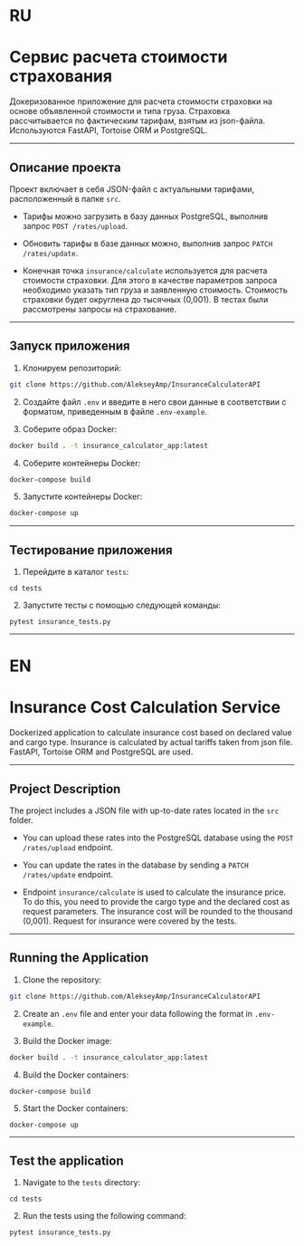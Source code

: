 # RU
# Сервис расчета стоимости страхования

Докеризованное приложение для расчета стоимости страховки на основе объявленной стоимости и типа груза. Страховка рассчитывается по фактическим тарифам, взятым из json-файла. Используются FastAPI, Tortoise ORM и PostgreSQL.

---

## Описание проекта

Проект включает в себя JSON-файл с актуальными тарифами, расположенный в папке `src`. 

- Тарифы можно загрузить в базу данных PostgreSQL, выполнив запрос `POST /rates/upload`. 

- Обновить тарифы в базе данных можно, выполнив запрос `PATCH /rates/update`.

- Конечная точка `insurance/calculate` используется для расчета стоимости страховки. Для этого в качестве параметров запроса необходимо указать тип груза и заявленную стоимость. Стоимость страховки будет округлена до тысячных (0,001). В тестах были рассмотрены запросы на страхование.

---

## Запуск приложения

1. Клонируем репозиторий:

```bash
git clone https://github.com/AlekseyAmp/InsuranceCalculatorAPI
```

2. Создайте файл `.env` и введите в него свои данные в соответствии с форматом, приведенным в файле `.env-example`.

3. Соберите образ Docker:

```bash
docker build . -t insurance_calculator_app:latest
```

4. Соберите контейнеры Docker:

```bash
docker-compose build
```

5. Запустите контейнеры Docker:

```bash
docker-compose up
```

---

## Тестирование приложения

1. Перейдите в каталог ``tests``:

```
cd tests
```

2. Запустите тесты с помощью следующей команды:

```
pytest insurance_tests.py
```

-----

# EN
# Insurance Cost Calculation Service

Dockerized application to calculate insurance cost based on declared value and cargo type. Insurance is calculated by actual tariffs taken from json file. FastAPI, Tortoise ORM and PostgreSQL are used.

---

## Project Description

The project includes a JSON file with up-to-date rates located in the `src` folder. 

- You can upload these rates into the PostgreSQL database using the `POST /rates/upload` endpoint. 

- You can update the rates in the database by sending a `PATCH /rates/update` endpoint.

- Endpoint `insurance/calculate` is used to calculate the insurance price. To do this, you need to provide the cargo type and the declared cost as request parameters. The insurance cost will be rounded to the thousand (0,001). Request for insurance were covered by the tests.

---

## Running the Application

1. Clone the repository:

```bash
git clone https://github.com/AlekseyAmp/InsuranceCalculatorAPI
```

2. Create an `.env` file and enter your data following the format in `.env-example`.

3. Build the Docker image:

```bash
docker build . -t insurance_calculator_app:latest
```

4. Build the Docker containers:

```
docker-compose build
```

5. Start the Docker containers:

```
docker-compose up
```

---

## Test the application

1. Navigate to the `tests` directory:

```
cd tests
```

2. Run the tests using the following command:

```
pytest insurance_tests.py
```